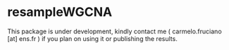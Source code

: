 # resampleWGCNA

This package is under development, kindly contact me ( carmelo.fruciano [at] ens.fr ) if you plan on using it or publishing the results.

